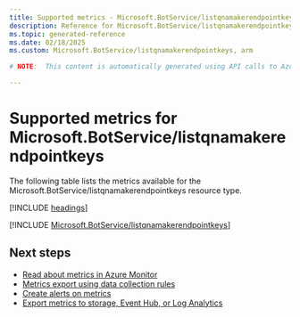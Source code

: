 ```yaml
---
title: Supported metrics - Microsoft.BotService/listqnamakerendpointkeys
description: Reference for Microsoft.BotService/listqnamakerendpointkeys metrics in Azure Monitor.
ms.topic: generated-reference
ms.date: 02/18/2025
ms.custom: Microsoft.BotService/listqnamakerendpointkeys, arm

# NOTE:  This content is automatically generated using API calls to Azure. Any edits made on these files will be overwritten in the next run of the script. 

---
```


  
# Supported metrics for Microsoft.BotService/listqnamakerendpointkeys
  
The following table lists the metrics available for the Microsoft.BotService/listqnamakerendpointkeys resource type.  
  
  
[!INCLUDE [headings](~/reusable-content/ce-skilling/azure/includes/azure-monitor/reference/metrics/metrics-headings.md)]  
  
 

[!INCLUDE [Microsoft.BotService/listqnamakerendpointkeys](~/reusable-content/ce-skilling/azure/includes/azure-monitor/reference/metrics/microsoft-botservice-listqnamakerendpointkeys-metrics-include.md)]  



## Next steps

- [Read about metrics in Azure Monitor](/azure/azure-monitor/data-platform)
- [Metrics export using data collection rules](/azure/azure-monitor/essentials/data-collection-metrics)
- [Create alerts on metrics](/azure/azure-monitor/alerts/alerts-overview)
- [Export metrics to storage, Event Hub, or Log Analytics](/azure/azure-monitor/essentials/platform-logs-overview)
